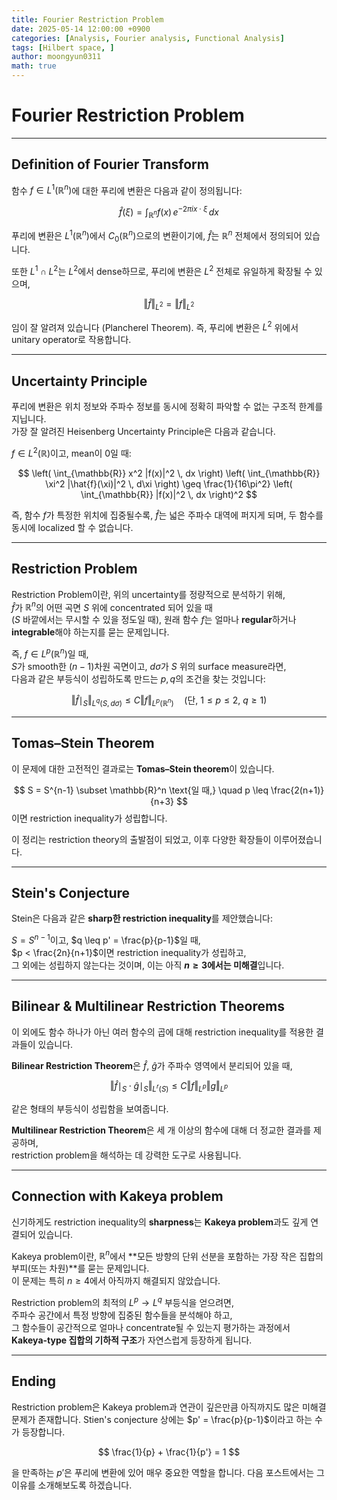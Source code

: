 ```yaml
---
title: Fourier Restriction Problem
date: 2025-05-14 12:00:00 +0900
categories: [Analysis, Fourier analysis, Functional Analysis]
tags: [Hilbert space, ]
author: moongyun0311
math: true
---
```


# Fourier Restriction Problem

---

## Definition of Fourier Transform

함수 $f \in L^1(\mathbb{R}^n)$에 대한 푸리에 변환은 다음과 같이 정의됩니다:

$$
\hat{f}(\xi) = \int_{\mathbb{R}^n} f(x) \, e^{-2\pi i x \cdot \xi} \, dx
$$

푸리에 변환은 $L^1(\mathbb{R}^n)$에서 $C_0(\mathbb{R}^n)$으로의 변환이기에, $\hat{f}$는 $\mathbb{R}^n$ 전체에서 정의되어 있습니다.

또한 $L^1 \cap L^2$는 $L^2$에서 dense하므로, 푸리에 변환은 $L^2$ 전체로 유일하게 확장될 수 있으며,

$$
\Vert\hat{f}\Vert_{L^2} = \Vert f \Vert_{L^2}
$$

임이 잘 알려져 있습니다 (Plancherel Theorem). 즉, 푸리에 변환은 $L^2$ 위에서 unitary operator로 작용합니다.

---

## Uncertainty Principle

푸리에 변환은 위치 정보와 주파수 정보를 동시에 정확히 파악할 수 없는 구조적 한계를 지닙니다.  
가장 잘 알려진 Heisenberg Uncertainty Principle은 다음과 같습니다.

$f \in L^2(\mathbb{R})$이고, mean이 0일 때:

$$
\left( \int_{\mathbb{R}} x^2 |f(x)|^2 \, dx \right)
\left( \int_{\mathbb{R}} \xi^2 |\hat{f}(\xi)|^2 \, d\xi \right)
\geq \frac{1}{16\pi^2} \left( \int_{\mathbb{R}} |f(x)|^2 \, dx \right)^2
$$

즉, 함수 $f$가 특정한 위치에 집중될수록, $\hat{f}$는 넓은 주파수 대역에 퍼지게 되며, 두 함수를 동시에 localized 할 수 없습니다.

---

## Restriction Problem

Restriction Problem이란, 위의 uncertainty를 정량적으로 분석하기 위해,  
$\hat{f}$가 $\mathbb{R}^n$의 어떤 곡면 $S$ 위에 concentrated 되어 있을 때  
($S$ 바깥에서는 무시할 수 있을 정도일 때), 원래 함수 $f$는 얼마나 **regular**하거나 **integrable**해야 하는지를 묻는 문제입니다.

즉, $f \in L^p(\mathbb{R}^n)$일 때,  
$S$가 smooth한 $(n-1)$차원 곡면이고, $d\sigma$가 $S$ 위의 surface measure라면,  
다음과 같은 부등식이 성립하도록 만드는 $p, q$의 조건을 찾는 것입니다:

$$
\Vert\hat{f}\mid_S\Vert_{L^q(S, d\sigma)} \leq C \Vert f\Vert_{L^p(\mathbb{R}^n)} \quad \text{(단, $1 \leq p \leq 2$, $q \geq 1$)}
$$

---

## Tomas–Stein Theorem

이 문제에 대한 고전적인 결과로는 **Tomas–Stein theorem**이 있습니다.

$$
S = S^{n-1} \subset \mathbb{R}^n \text{일 때,} \quad p \leq \frac{2(n+1)}{n+3}
$$
이면 restriction inequality가 성립합니다.

이 정리는 restriction theory의 출발점이 되었고, 이후 다양한 확장들이 이루어졌습니다.

---

## Stein's Conjecture

Stein은 다음과 같은 **sharp한 restriction inequality**를 제안했습니다:

$S = S^{n-1}$이고, $q \leq p' = \frac{p}{p-1}$일 때,  
$p < \frac{2n}{n+1}$이면 restriction inequality가 성립하고,  
그 외에는 성립하지 않는다는 것이며, 이는 아직 **$n \geq 3$에서는 미해결**입니다.

---

## Bilinear & Multilinear Restriction Theorems

이 외에도 함수 하나가 아닌 여러 함수의 곱에 대해 restriction inequality를 적용한 결과들이 있습니다.

**Bilinear Restriction Theorem**은 $\hat{f}$, $\hat{g}$가 주파수 영역에서 분리되어 있을 때,
  
$$
\Vert \hat{f}\mid_S\cdot \hat{g}\mid_S\Vert_{L^r(S)} \leq C \Vert f \Vert_{L^p} \Vert g \Vert_{L^p}
$$

같은 형태의 부등식이 성립함을 보여줍니다.

**Multilinear Restriction Theorem**은 세 개 이상의 함수에 대해 더 정교한 결과를 제공하며,  
restriction problem을 해석하는 데 강력한 도구로 사용됩니다.

---

## Connection with Kakeya problem

신기하게도 restriction inequality의 **sharpness**는 **Kakeya problem**과도 깊게 연결되어 있습니다.

Kakeya problem이란, $\mathbb{R}^n$에서 **모든 방향의 단위 선분을 포함하는 가장 작은 집합의 부피(또는 차원)**를 묻는 문제입니다.  
이 문제는 특히 $n \geq 4$에서 아직까지 해결되지 않았습니다.

Restriction problem의 최적의 $L^p \to L^q$ 부등식을 얻으려면,  
주파수 공간에서 특정 방향에 집중된 함수들을 분석해야 하고,  
그 함수들이 공간적으로 얼마나 concentrate될 수 있는지 평가하는 과정에서  
**Kakeya-type 집합의 기하적 구조**가 자연스럽게 등장하게 됩니다.

---

## Ending

Restriction problem은 Kakeya problem과 연관이 깊은만큼 아직까지도 많은 미해결 문제가 존재합니다. Stien's conjecture 상에는 $p' = \frac{p}{p-1}$이라고 하는 수가 등장합니다.

$$
\frac{1}{p} + \frac{1}{p'} = 1
$$

을 만족하는 $p'$은 푸리에 변환에 있어 매우 중요한 역할을 합니다. 다음 포스트에서는 그 이유를 소개해보도록 하겠습니다.
